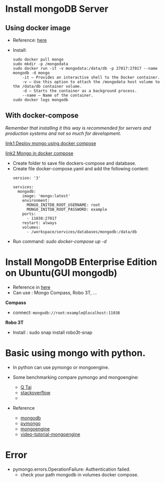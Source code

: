 # Install mongoDB Server
## Using docker image
+ Reference: [here](https://phoenixnap.com/kb/docker-mongodb)
+ Install:

    ```
    sudo docker pull mongo
    sudo mkdir -p /mongodata
    sudo docker run -it -v mongodata:/data/db -p 27017:27017 --name mongodb -d mongo
        -it – Provides an interactive shell to the Docker container.
        -v – Use this option to attach the /mongodata host volume to the /data/db container volume.
        -d – Starts the container as a background process.
        --name – Name of the container.
    sudo docker logs mongodb
    ```

## With docker-compose
*Remember that installing it this way is recommended for servers and production systems and not so much for development.*

[link1 Deploy mongo using docker compose](https://www.osradar.com/deploy-mongodb-using-docker-compose/)

[link2 Mongo in docker compose](https://yosh.ke.mu/mongo_in_docker)

+ Create folder to save file dockers-compose and database.
+ Create file docker-compose.yaml and add the following content:
    ```
    version: '3'
    
    services:
      mongodb:
        image: 'mongo:latest'
        environment:
          MONGO_INITDB_ROOT_USERNAME: root
          MONGO_INITDB_ROOT_PASSWORD: example
        ports:
          - 11038:27017
        restart: always
        volumes:
          - /workspace/services/databases/mongodb:/data/db
    ```
+ Run command: *sudo docker-compose up -d*


# Install MongoDB Enterprise Edition on Ubuntu(GUI mongodb)
+ Reference in [here](https://retool.com/blog/the-best-mongodb-guis-in-2020/)
+ Can use : Mongo Compass, Robo 3T, ...

**Compass**
+ connect: ```mongodb://root:example@localhost:11038```

**Robo 3T**
  
+ Install : sudo snap install robo3t-snap

# Basic using mongo with python.
+ In python can use pymongo or mongoengine.
+ Some benchmarking compare pymongo and mongoengine:
  + [Q Tai](https://docs.google.com/document/d/1h61YLduQt4_tvU9MGXbOp4tth5TBOizd2iR57F8N7pg/edit)
  + [stackoverflow](https://stackoverflow.com/questions/35257305/mongoengine-is-very-slow-on-large-documents-compared-to-native-pymongo-usage)
  + 

+ Reference 
  + [mongodb](https://docs.mongodb.com/manual/crud/)
  + [pymongo](https://pymongo.readthedocs.io/en/stable/tutorial.html) 
  + [mongoengine](https://docs.mongoengine.org/guide/defining-documents.html)
  + [video-tutorial-mongoengine](https://github.com/parisnakitakejser/video-tutorial-python-code/tree/master/mongoengine)


# Error
+ pymongo.errors.OperationFailure: Authentication failed.
  * check your path mongodb in volumes docker compose.

